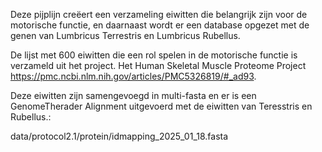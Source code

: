 Deze pijplijn creëert een verzameling eiwitten die belangrijk zijn voor de motorische functie, 
en daarnaast wordt er een database opgezet met de genen van Lumbricus Terrestris en Lumbricus Rubellus.


De lijst met 600 eiwitten die een rol spelen in de motorische functie is verzameld uit het project.
 Het Human Skeletal Muscle Proteome Project
 https://pmc.ncbi.nlm.nih.gov/articles/PMC5326819/#_ad93.

Deze eiwitten zijn samengevoegd in multi-fasta en er is een GenomeTherader Alignment
 uitgevoerd met de eiwitten van Teresstris en Rubellus.:
 
data/protocol2.1/protein/idmapping_2025_01_18.fasta
